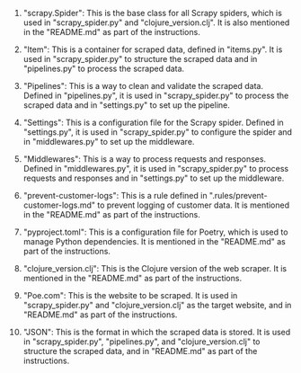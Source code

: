 1. "scrapy.Spider": This is the base class for all Scrapy spiders, which is used in "scrapy_spider.py" and "clojure_version.clj". It is also mentioned in the "README.md" as part of the instructions.

2. "Item": This is a container for scraped data, defined in "items.py". It is used in "scrapy_spider.py" to structure the scraped data and in "pipelines.py" to process the scraped data.

3. "Pipelines": This is a way to clean and validate the scraped data. Defined in "pipelines.py", it is used in "scrapy_spider.py" to process the scraped data and in "settings.py" to set up the pipeline.

4. "Settings": This is a configuration file for the Scrapy spider. Defined in "settings.py", it is used in "scrapy_spider.py" to configure the spider and in "middlewares.py" to set up the middleware.

5. "Middlewares": This is a way to process requests and responses. Defined in "middlewares.py", it is used in "scrapy_spider.py" to process requests and responses and in "settings.py" to set up the middleware.

6. "prevent-customer-logs": This is a rule defined in ".rules/prevent-customer-logs.md" to prevent logging of customer data. It is mentioned in the "README.md" as part of the instructions.

7. "pyproject.toml": This is a configuration file for Poetry, which is used to manage Python dependencies. It is mentioned in the "README.md" as part of the instructions.

8. "clojure_version.clj": This is the Clojure version of the web scraper. It is mentioned in the "README.md" as part of the instructions.

9. "Poe.com": This is the website to be scraped. It is used in "scrapy_spider.py" and "clojure_version.clj" as the target website, and in "README.md" as part of the instructions.

10. "JSON": This is the format in which the scraped data is stored. It is used in "scrapy_spider.py", "pipelines.py", and "clojure_version.clj" to structure the scraped data, and in "README.md" as part of the instructions.